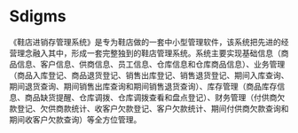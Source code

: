 # Sdigms
 《鞋店进销存管理系统》是专为鞋店做的一套中小型管理软件，该系统把先进的经营理念融入其中，形成一套完整独到的鞋店管理系统。系统主要实现基础信息（商品信息、客户信息、供商信息、员工信息、仓库信息和仓库商品信息）、业务管理（商品入库登记、商品退货登记、销售出库登记、销售退货登记、期间入库查询、期间退货查询、期间销售出库查询和期间销售退货查询）、库存管理（商品库存信息、商品缺货提醒、仓库调拨、仓库调拨查看和盘点登记）、财务管理（付供商欠款登记、欠供商款统计、收客户欠款登记、客户欠款统计、期间付供商欠款查询和期间收客户欠款查询）等全方位管理。 
